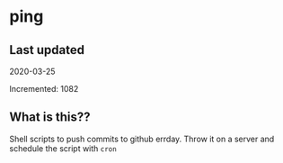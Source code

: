 # ping

## Last updated
2020-03-25

Incremented: 1082

## What is this??
Shell scripts to push commits to github errday. Throw it on a server and schedule the script with `cron`
